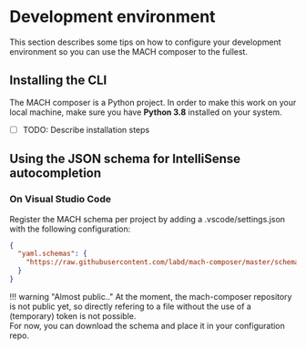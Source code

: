 # Development environment

This section describes some tips on how to configure your development environment so you can use the MACH composer to the fullest.

## Installing the CLI

The MACH composer is a Python project. In order to make this work on your local machine, make sure you have **Python 3.8** installed on your system.

- [ ] TODO: Describe installation steps

## Using the JSON schema for IntelliSense autocompletion

### On Visual Studio Code

Register the MACH schema per project by adding a .vscode/settings.json with the following configuration:
```json
{
  "yaml.schemas": {
    "https://raw.githubusercontent.com/labd/mach-composer/master/schema.json": "*.yml"
  }
}
```

!!! warning "Almost public.."
    At the moment, the mach-composer repository is not public yet, so directly refering to a file without the use of a (temporary) token is not possible.  
    For now, you can download the schema and place it in your configuration repo.
